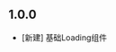 <!--
 * @Author: lipeng 1162423147@qq.com
 * @Date: 2023-09-24 11:03:18
 * @LastEditors: lipeng 1162423147@qq.com
 * @LastEditTime: 2023-09-24 11:06:10
 * @FilePath: /phoenix_loading/CHANGELOG.md
 * @Description: 这是默认设置,请设置`customMade`, 打开koroFileHeader查看配置 进行设置: https://github.com/OBKoro1/koro1FileHeader/wiki/%E9%85%8D%E7%BD%AE
-->
## 1.0.0

* [新建] 基础Loading组件
